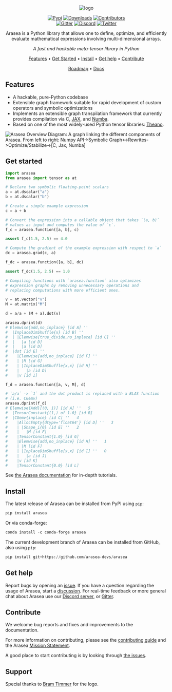 <div align="center">

<img src="./doc/images/arasea_logo_2400.png" alt="logo"></img>

[![Pypi][pypi-badge]][pypi]
[![Downloads][downloads-badge]][releases]
[![Contributors][contributors-badge]][contributors]
 </br>
[![Gitter][gitter-badge]][gitter]
[![Discord][discord-badge]][discord]
[![Twitter][twitter-badge]][twitter]

Arasea is a Python library that allows one to define, optimize, and
efficiently evaluate mathematical expressions involving multi-dimensional
arrays.

*A fast and hackable meta-tensor library in Python*

[Features](#features) •
[Get Started](#get-started) •
[Install](#install) •
[Get help](#get-help) •
[Contribute](#contribute)

[Roadmap](https://github.com/orgs/arasea-devs/projects/3) •
[Docs](https://arasea.readthedocs.io/en/latest/)

</div>

## Features

- A hackable, pure-Python codebase
- Extensible graph framework suitable for rapid development of custom operators and symbolic optimizations
- Implements an extensible graph transpilation framework that currently provides
  compilation via C, [JAX](https://github.com/google/jax), and [Numba](https://github.com/numba/numba).
- Based on one of the most widely-used Python tensor libraries: [Theano](https://github.com/Theano/Theano).

<img src="./doc/images/arasea_overview_diagram.png" alt="Arasea Overview Diagram: A graph linking the different components of Arasea. From left to right: Numpy API->Symbolic Graph<->Rewrites->Optimize/Stabilize->[C, Jax, Numba]"></img>

## Get started

``` python
import arasea
from arasea import tensor as at

# Declare two symbolic floating-point scalars
a = at.dscalar("a")
b = at.dscalar("b")

# Create a simple example expression
c = a + b

# Convert the expression into a callable object that takes `(a, b)`
# values as input and computes the value of `c`.
f_c = arasea.function([a, b], c)

assert f_c(1.5, 2.5) == 4.0

# Compute the gradient of the example expression with respect to `a`
dc = arasea.grad(c, a)

f_dc = arasea.function([a, b], dc)

assert f_dc(1.5, 2.5) == 1.0

# Compiling functions with `arasea.function` also optimizes
# expression graphs by removing unnecessary operations and
# replacing computations with more efficient ones.

v = at.vector("v")
M = at.matrix("M")

d = a/a + (M + a).dot(v)

arasea.dprint(d)
# Elemwise{add,no_inplace} [id A] ''
#  |InplaceDimShuffle{x} [id B] ''
#  | |Elemwise{true_divide,no_inplace} [id C] ''
#  |   |a [id D]
#  |   |a [id D]
#  |dot [id E] ''
#    |Elemwise{add,no_inplace} [id F] ''
#    | |M [id G]
#    | |InplaceDimShuffle{x,x} [id H] ''
#    |   |a [id D]
#    |v [id I]

f_d = arasea.function([a, v, M], d)

# `a/a` -> `1` and the dot product is replaced with a BLAS function
# (i.e. CGemv)
arasea.dprint(f_d)
# Elemwise{Add}[(0, 1)] [id A] ''   5
#  |TensorConstant{(1,) of 1.0} [id B]
#  |CGemv{inplace} [id C] ''   4
#    |AllocEmpty{dtype='float64'} [id D] ''   3
#    | |Shape_i{0} [id E] ''   2
#    |   |M [id F]
#    |TensorConstant{1.0} [id G]
#    |Elemwise{add,no_inplace} [id H] ''   1
#    | |M [id F]
#    | |InplaceDimShuffle{x,x} [id I] ''   0
#    |   |a [id J]
#    |v [id K]
#    |TensorConstant{0.0} [id L]

```

See [the Arasea documentation][documentation] for in-depth tutorials.

## Install

The latest release of Arasea can be installed from PyPI using ``pip``:

``` python
pip install arasea
```

Or via conda-forge:

``` python
conda install -c conda-forge arasea
```


The current development branch of Arasea can be installed from GitHub, also using ``pip``:

``` python
pip install git+https://github.com/arasea-devs/arasea
```


## Get help

Report bugs by opening an [issue][issues]. If you have a question regarding the usage of Arasea, start a [discussion][discussions]. For real-time feedback or more general chat about Arasea use our [Discord server][discord], or [Gitter][gitter].

## Contribute

We welcome bug reports and fixes and improvements to the documentation.

For more information on contributing, please see the
[contributing guide](https://github.com/arasea-devs/arasea/blob/main/.github/CONTRIBUTING.md)
and the Arasea [Mission Statement](https://github.com/arasea-devs/arasea/blob/main/doc/mission.rst).

A good place to start contributing is by looking through [the issues][issues].

## Support

Special thanks to [Bram Timmer](http://beside.ca) for the logo.

[contributors]: https://github.com/arasea-devs/arasea/graphs/contributors
[contributors-badge]: https://img.shields.io/github/contributors/arasea-devs/arasea?style=flat-square&logo=github&logoColor=white&color=ECEFF4
[discussions]: https://github.com/arasea-devs/arasea/discussions
[documentation]: https://arasea.readthedocs.io/en/latest
[downloads-badge]: https://img.shields.io/pypi/dm/arasea?style=flat-square&logo=pypi&logoColor=white&color=8FBCBB
[discord]: https://discord.gg/h3sjmPYuGJ
[discord-badge]: https://img.shields.io/discord/1072170173785723041?color=81A1C1&logo=discord&logoColor=white&style=flat-square
[gitter]: https://gitter.im/arasea-devs/arasea
[gitter-badge]: https://img.shields.io/gitter/room/arasea-devs/arasea?color=81A1C1&logo=matrix&logoColor=white&style=flat-square
[issues]: https://github.com/arasea-devs/arasea/issues
[releases]: https://github.com/arasea-devs/arasea/releases
[twitter]: https://twitter.com/AraseaDevs
[twitter-badge]: https://img.shields.io/twitter/follow/AraseaDevs?style=social
[pypi]: https://pypi.org/project/arasea/
[pypi-badge]: https://img.shields.io/pypi/v/arasea?color=ECEFF4&logo=python&logoColor=white&style=flat-square
